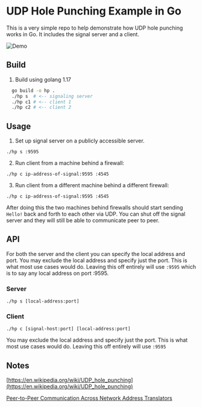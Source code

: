 # UDP Hole Punching Example in Go
This is a very simple repo to help demonstrate how UDP hole punching works in
Go. It includes the signal server and a client.

![Demo](/demo.gif "Demo")

## Build
1. Build using golang 1.17
```bash
  go build -o hp .
  ./hp s  # <-- signaling server
  ./hp c1 # <-- client 1
  ./hp c2 # <-- client 2
```

## Usage
1. Set up signal server on a publicly accessible server.
```
./hp s :9595
```
2. Run client from a machine behind a firewall:
```
./hp c ip-address-of-signal:9595 :4545
```
3. Run client from a different machine behind a different firewall:
```
./hp c ip-address-of-signal:9595 :4545
```

After doing this the two machines behind firewalls should start sending `Hello!` back and forth to each other via UDP. You can shut off the signal server and they will still be able to communicate peer to peer.

## API
For both the server and the client you can specify the local address and port.
You may exclude the local address and specify just the port. This is what most use cases would do.
Leaving this off entirely will use `:9595` which is to say any local address on port :9595.

### Server
```
./hp s [local-address:port]
```

### Client
```
./hp c [signal-host:port] [local-address:port]
```
You may exclude the local address and specify just the port. This is what most use cases would do.
Leaving this off entirely will use `:9595`

## Notes
[https://en.wikipedia.org/wiki/UDP_hole_punching](https://en.wikipedia.org/wiki/UDP_hole_punching)

[Peer-to-Peer Communication Across Network Address Translators](https://bford.info/pub/net/p2pnat/)


